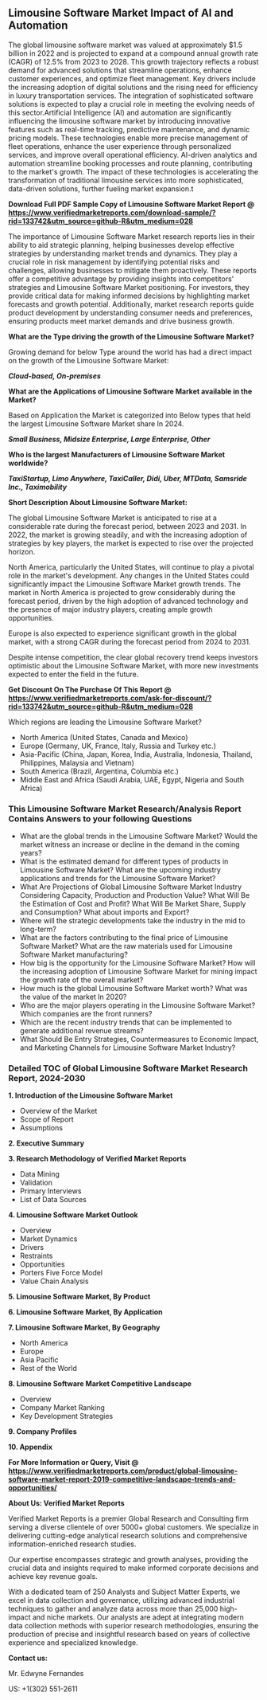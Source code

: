 <h2>Limousine Software Market Impact of AI and Automation</h2>The global limousine software market was valued at approximately $1.5 billion in 2022 and is projected to expand at a compound annual growth rate (CAGR) of 12.5% from 2023 to 2028. This growth trajectory reflects a robust demand for advanced solutions that streamline operations, enhance customer experiences, and optimize fleet management. Key drivers include the increasing adoption of digital solutions and the rising need for efficiency in luxury transportation services. The integration of sophisticated software solutions is expected to play a crucial role in meeting the evolving needs of this sector.Artificial Intelligence (AI) and automation are significantly influencing the limousine software market by introducing innovative features such as real-time tracking, predictive maintenance, and dynamic pricing models. These technologies enable more precise management of fleet operations, enhance the user experience through personalized services, and improve overall operational efficiency. AI-driven analytics and automation streamline booking processes and route planning, contributing to the market's growth. The impact of these technologies is accelerating the transformation of traditional limousine services into more sophisticated, data-driven solutions, further fueling market expansion.t</p><p id="" class=""><strong>Download Full PDF Sample Copy of Limousine Software Market Report @ <a href="https://www.verifiedmarketreports.com/download-sample/?rid=133742&utm_source=github-R&utm_medium=028" target="_blank">https://www.verifiedmarketreports.com/download-sample/?rid=133742&utm_source=github-R&utm_medium=028</a></strong></p><p>The importance of&nbsp;Limousine Software Market research reports lies in their ability to aid strategic planning, helping businesses develop effective strategies by understanding market trends and dynamics. They play a crucial role in risk management by identifying potential risks and challenges, allowing businesses to mitigate them proactively. These reports offer a competitive advantage by providing insights into competitors' strategies and Limousine Software Market positioning. For investors, they provide critical data for making informed decisions by highlighting market forecasts and growth potential. Additionally, market research reports guide product development by understanding consumer needs and preferences, ensuring products meet market demands and drive business growth.</p><p><strong>What are the&nbsp;Type driving the growth of the Limousine Software Market?</strong></p><p id="" class="">Growing demand for below Type around the world has had a direct impact on the growth of the Limousine Software Market:</p><em><strong>Cloud-based, On-premises</strong></em></p><strong>What are the&nbsp;Applications&nbsp;of Limousine Software Market available in the Market?</strong></p><p id="" class="">Based on Application the Market is categorized into Below types that held the largest Limousine Software Market share In 2024.</p><em><strong>Small Business, Midsize Enterprise, Large Enterprise, Other</strong></em></p><strong>Who is the largest Manufacturers of Limousine Software Market worldwide?</strong></p><p><em><strong>TaxiStartup, Limo Anywhere, TaxiCaller, Didi, Uber, MTData, Samsride Inc., Taximobility</strong></em></p><p id="" class=""><strong>Short Description About Limousine Software Market:</strong></p><p>The global Limousine Software Market is anticipated to rise at a considerable rate during the forecast period, between 2023 and 2031. In 2022, the market is growing steadily, and with the increasing adoption of strategies by key players, the market is expected to rise over the projected horizon.</p><p>North America, particularly the United States, will continue to play a pivotal role in the market's development. Any changes in the United States could significantly impact the Limousine Software Market growth trends. The market in North America is projected to grow considerably during the forecast period, driven by the high adoption of advanced technology and the presence of major industry players, creating ample growth opportunities.</p><p>Europe is also expected to experience significant growth in the global market, with a strong CAGR during the forecast period from 2024 to 2031.</p><p>Despite intense competition, the clear global recovery trend keeps investors optimistic about the Limousine Software Market, with more new investments expected to enter the field in the future.</p><p id="" class=""><strong>Get Discount On The Purchase Of This Report @ <a href="https://www.verifiedmarketreports.com/ask-for-discount/?rid=133742&utm_source=github-R&utm_medium=028" target="_blank">https://www.verifiedmarketreports.com/ask-for-discount/?rid=133742&utm_source=github-R&utm_medium=028</a></strong></p>Which regions are leading the Limousine Software Market?</p><ul><li>North America (United States, Canada and Mexico)</li><li>Europe (Germany, UK, France, Italy, Russia and Turkey etc.)</li><li>Asia-Pacific (China, Japan, Korea, India, Australia, Indonesia, Thailand, Philippines, Malaysia and Vietnam)</li><li>South America (Brazil, Argentina, Columbia etc.)</li><li>Middle East and Africa (Saudi Arabia, UAE, Egypt, Nigeria and South Africa)</li></ul><h3 id="" class="">This Limousine Software Market Research/Analysis Report Contains Answers to your following Questions</h3><ul><li>What are the global trends in the Limousine Software Market? Would the market witness an increase or decline in the demand in the coming years?</li><li>What is the estimated demand for different types of products in Limousine Software Market? What are the upcoming industry applications and trends for the Limousine Software Market?</li><li>What Are Projections of Global Limousine Software Market Industry Considering Capacity, Production and Production Value? What Will Be the Estimation of Cost and Profit? What Will Be Market Share, Supply and Consumption? What about imports and Export?</li><li>Where will the strategic developments take the industry in the mid to long-term?</li><li>What are the factors contributing to the final price of Limousine Software Market? What are the raw materials used for Limousine Software Market manufacturing?</li><li>How big is the opportunity for the Limousine Software Market? How will the increasing adoption of Limousine Software Market for mining impact the growth rate of the overall market?</li><li>How much is the global Limousine Software Market worth? What was the value of the market In 2020?</li><li>Who are the major players operating in the Limousine Software Market? Which companies are the front runners?</li><li>Which are the recent industry trends that can be implemented to generate additional revenue streams?</li><li>What Should Be Entry Strategies, Countermeasures to Economic Impact, and Marketing Channels for Limousine Software Market Industry?</li></ul><h3 id="" class="">Detailed TOC of Global Limousine Software Market Research Report, 2024-2030</h3><p id="" class=""><strong>1. Introduction of the Limousine Software Market</strong></p><ul><li>Overview of the Market</li><li>Scope of Report</li><li>Assumptions</li></ul><p id="" class=""><strong>2. Executive Summary</strong></p><p id="" class=""><strong>3. Research Methodology of Verified Market Reports</strong></p><ul><li>Data Mining</li><li>Validation</li><li>Primary Interviews</li><li>List of Data Sources</li></ul><p id="" class=""><strong>4. Limousine Software Market Outlook</strong></p><ul><li>Overview</li><li>Market Dynamics</li><li>Drivers</li><li>Restraints</li><li>Opportunities</li><li>Porters Five Force Model</li><li>Value Chain Analysis</li></ul><p id="" class=""><strong>5. Limousine Software Market, By Product</strong></p><p id="" class=""><strong>6. Limousine Software Market, By Application</strong></p><p id="" class=""><strong>7. Limousine Software Market, By Geography</strong></p><ul><li>North America</li><li>Europe</li><li>Asia Pacific</li><li>Rest of the World</li></ul><p id="" class=""><strong>8. Limousine Software Market Competitive Landscape</strong></p><ul><li>Overview</li><li>Company Market Ranking</li><li>Key Development Strategies</li></ul><p id="" class=""><strong>9. Company Profiles</strong></p><p id="" class=""><strong>10. Appendix</strong></p><p id="" class=""><strong>For More Information or Query, Visit @ <a href="https://www.verifiedmarketreports.com/product/global-limousine-software-market-report-2019-competitive-landscape-trends-and-opportunities/" target="_blank">https://www.verifiedmarketreports.com/product/global-limousine-software-market-report-2019-competitive-landscape-trends-and-opportunities/</a></strong></p><p id="" class=""><strong>About Us: Verified Market Reports</strong></p><p id="" class="">Verified Market Reports is a premier Global Research and Consulting firm serving a diverse clientele of over 5000+ global customers. We specialize in delivering cutting-edge analytical research solutions and comprehensive information-enriched research studies.</p><p id="" class="">Our expertise encompasses strategic and growth analyses, providing the crucial data and insights required to make informed corporate decisions and achieve key revenue goals.</p><p id="" class="">With a dedicated team of 250 Analysts and Subject Matter Experts, we excel in data collection and governance, utilizing advanced industrial techniques to gather and analyze data across more than 25,000 high-impact and niche markets. Our analysts are adept at integrating modern data collection methods with superior research methodologies, ensuring the production of precise and insightful research based on years of collective experience and specialized knowledge.</p><p id="" class=""><strong>Contact us:</strong></p><p id="" class="">Mr. Edwyne Fernandes</p><p id="" class="">US: +1(302) 551-2611</p>